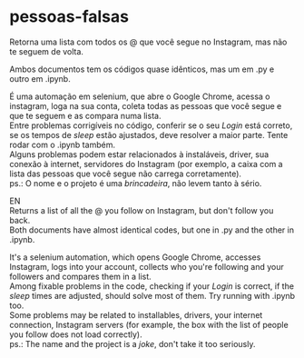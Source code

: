 # pessoas-falsas
Retorna uma lista com todos os @ que você segue no Instagram, mas não te seguem de volta.

Ambos documentos tem os códigos quase idênticos, mas um em .py e outro em .ipynb.

É uma automação em selenium, que abre o Google Chrome, acessa o instagram, loga na sua conta, coleta todas as pessoas que você segue e que te seguem e as compara numa lista.  
Entre problemas corrigíveis no código, conferir se o seu _Login_ está correto, se os tempos de _sleep_ estão ajustados, deve resolver a maior parte. Tente rodar com o .ipynb também.  
Alguns problemas podem estar relacionados à instaláveis, driver, sua conexão à internet, servidores do Instagram (por exemplo, a caixa com a lista das pessoas que você segue não carrega corretamente).  
ps.: O nome e o projeto é uma _brincadeira_, não levem tanto à sério.

EN     
Returns a list of all the @ you follow on Instagram, but don't follow you back.   
Both documents have almost identical codes, but one in .py and the other in .ipynb.

It's a selenium automation, which opens Google Chrome, accesses Instagram, logs into your account, collects who you're following and your followers and compares them in a list.  
Among fixable problems in the code, checking if your _Login_ is correct, if the _sleep_ times are adjusted, should solve most of them. Try running with .ipynb too.  
Some problems may be related to installables, drivers, your internet connection, Instagram servers (for example, the box with the list of people you follow does not load correctly).  
ps.: The name and the project is a _joke_, don't take it too seriously.
